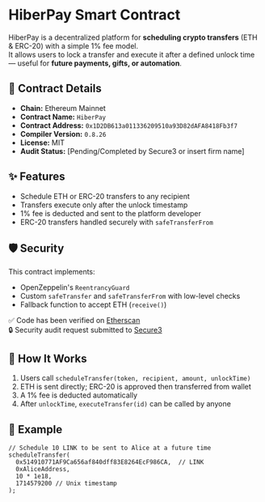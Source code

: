 # HiberPay Smart Contract

HiberPay is a decentralized platform for **scheduling crypto transfers** (ETH & ERC-20) with a simple 1% fee model.  
It allows users to lock a transfer and execute it after a defined unlock time — useful for **future payments, gifts, or automation**.

## 🔗 Contract Details

- **Chain:** Ethereum Mainnet  
- **Contract Name:** `HiberPay`  
- **Contract Address:** `0x1D2DB613a011336209510a93D82dAFA8418Fb3f7`  
- **Compiler Version:** `0.8.26`  
- **License:** MIT  
- **Audit Status:** [Pending/Completed by Secure3 or insert firm name]

## ✨ Features

- Schedule ETH or ERC-20 transfers to any recipient
- Transfers execute only after the unlock timestamp
- 1% fee is deducted and sent to the platform developer
- ERC-20 transfers handled securely with `safeTransferFrom`

## 🛡 Security

This contract implements:
- OpenZeppelin's `ReentrancyGuard`
- Custom `safeTransfer` and `safeTransferFrom` with low-level checks
- Fallback function to accept ETH (`receive()`)

✅ Code has been verified on [Etherscan](https://etherscan.io/address/0x1d2db613a011336209510a93d82dafa8418fb3f7#code)  
🔒 Security audit request submitted to [Secure3](https://secure3.io)

## 🚀 How It Works

1. Users call `scheduleTransfer(token, recipient, amount, unlockTime)`
2. ETH is sent directly; ERC-20 is approved then transferred from wallet
3. A 1% fee is deducted automatically
4. After `unlockTime`, `executeTransfer(id)` can be called by anyone

## 🧪 Example

```solidity
// Schedule 10 LINK to be sent to Alice at a future time
scheduleTransfer(
  0x514910771AF9Ca656af840dff83E8264EcF986CA,  // LINK
  0xAliceAddress,
  10 * 1e18,
  1714579200 // Unix timestamp
);
